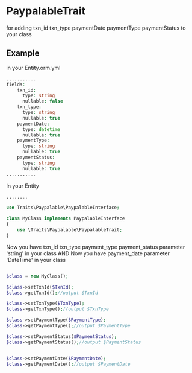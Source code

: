 PaypalableTrait
================

for adding 
    txn_id
    txn_type
    paymentDate
    paymentType
    paymentStatus
to your class

Example
-------
in your Entity.orm.yml
```php
...........
fields:
    txn_id:
      type: string
      nullable: false
    txn_type:
      type: string
      nullable: true
    paymentDate:
      type: datetime
      nullable: true
    paymentType:
      type: string
      nullable: true
    paymentStatus:
      type: string
      nullable: true
...........
```

In your Entity
```php
........

use Traits\Paypalable\PaypalableInterface;

class MyClass implements PaypalableInterface
{
	use \Traits\Paypalable\PaypalableTrait;
}

```

Now you have 
    txn_id
    txn_type
    payment_type
    payment_status
parameter 'string' in your class
AND 
Now you have 
    payment_date
parameter 'DateTime' in your class
```php

$class = new MyClass();

$class->setTxnId($TxnId);
$class->getTxnId();//output $TxnId

$class->setTxnType($TxnType);
$class->getTxnType();//output $TxnType

$class->setPaymentType($PaymentType);
$class->getPaymentType();//output $PaymentType

$class->setPaymentStatus($PaymentStatus);
$class->getPaymentStatus();//output $PaymentStatus


$class->setPaymentDate($PaymentDate);
$class->getPaymentDate();//output $PaymentDate

```
